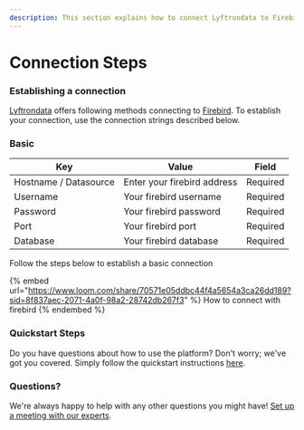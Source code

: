 ```yaml
---
description: This section explains how to connect Lyftrondata to Firebird.
---
```


# Connection Steps

### Establishing a connection

[Lyftrondata](https://www.lyftrondata.com) offers following methods connecting to [Firebird](None/). To establish your connection, use the connection strings described below.

### Basic

| Key                   | Value                       | Field    |
| --------------------- | --------------------------- | -------- |
| Hostname / Datasource | Enter your firebird address | Required |
| Username              | Your firebird username      | Required |
| Password              | Your firebird password      | Required |
| Port                  | Your firebird port          | Required |
| Database              | Your firebird database      | Required |

Follow the steps below to establish a basic connection

{% embed url="https://www.loom.com/share/70571e05ddbc44f4a5654a3ca26dd189?sid=8f837aec-2071-4a0f-98a2-28742db267f3" %}
How to connect with firebird
{% endembed %}

### Quickstart Steps

Do you have questions about how to use the platform? Don't worry; we've got you covered. Simply follow the quickstart instructions [here](./).

### Questions? <a href="#questions" id="questions"></a>

We're always happy to help with any other questions you might have! [Set up a meeting with our experts](https://www.lyftrondata.com/book-a-meeting/).
